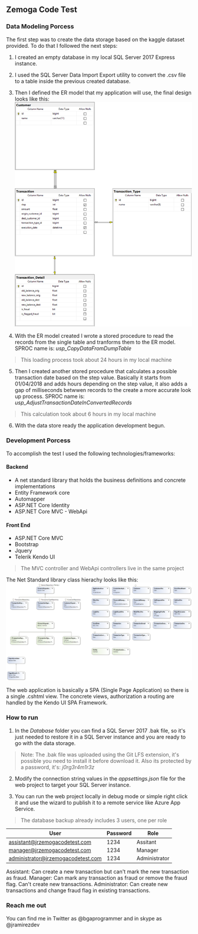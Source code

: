 ## Zemoga Code Test

### Data Modeling Porcess

The first step was to create the data storage based on the kaggle dataset provided. To do that I followed the next steps:

1. I created an empty database in my local SQL Server 2017 Express instance.
2. I used the SQL Server Data Import Export utility to convert the .csv file to a table inside the previous created database.
3. Then I defined the ER model that my application will use, the final design looks like this:
![alt text](https://github.com/bgaprogrammer/zemogacodetest/blob/master/Images/DbDiag.png "ER model")

4. With the ER model created I wrote a stored procedure to read the records from the single table and tranforms them to the ER model. SPROC name is: *usp_CopyDataFromDumpTable*
> This loading process took about 24 hours in my local machine

5. Then I created another stored procedure that calculates a possible transaction date based on the step value. Basically it starts from 01/04/2018 and adds hours depending on the step value, it also adds a gap of milliseconds betwwen records to the create a more accurate look up process. SPROC name is: *usp_AdjustTransactionDateInConvertedRecords*
> This calculation took about 6 hours in my local machine

6. With the data store ready the application development begun.

### Development Porcess

To accomplish the test I used the following technologies/frameworks:

#### Backend

* A net standard library that holds the business definitions and concrete implementations
* Entity Framework core
* Automapper
* ASP.NET Core Identity
* ASP.NET Core MVC - WebApi

#### Front End

* ASP.NET Core MVC
* Bootstrap
* Jquery
* Telerik Kendo UI

> The MVC controller and WebApi controllers live in the same project

The Net Standard library class hierachy looks like this:
![alt text](https://github.com/bgaprogrammer/zemogacodetest/blob/master/Images/CoreLibClassDiag.png "Core Library classes")

The web application is basically a SPA (Single Page Application) so there is a single .cshtml view. The concrete views, authorization a routing are handled by the Kendo UI SPA Framework.

### How to run

1. In the *Database* folder you can find a SQL Server 2017 .bak file, so it's just needed to restore it in a SQL Server instance and you are ready to go with the data storage.

> Note: The .bak file was uploaded using the Git LFS extension, it's possible you need to install it before download it. Also its protected by a password, it's: *j0rg3r4m1r3z*

2. Modify the connection string values in the *appsettings.json* file for the web project to target your SQL Server instance.

3. You can run the web project locally in debug mode or simple right click it and use the wizard to publish it to a remote service like Azure App Service.

> The database backup already includes 3 users, one per role

| User        | Password           | Role  |
| ------------- |-------------| -------------|
| assistant@jrzemogacodetest.com | 1234 | Assitant |
| manager@jrzemogacodetest.com | 1234 | Manager |
| administrator@jrzemogacodetest.com | 1234 | Administrator |

Assistant: Can create a new transaction but can't mark the new transaction as fraud.
Manager: Can mark any transaction as fraud or remove the fraud flag. Can't create new transactions.
Administrator: Can create new transactions and change fraud flag in existing transactions.

### Reach me out

You can find me in Twitter as @bgaprogrammer and in skype as @jramirezdev
